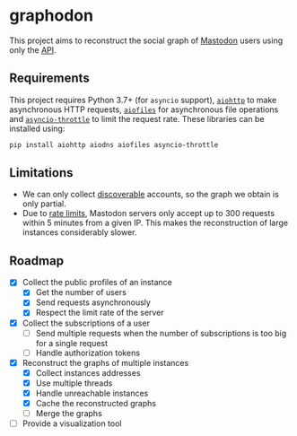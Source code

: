 # graphodon

This project aims to reconstruct the social graph of [Mastodon](https://joinmastodon.org/) users using only the [API](https://docs.joinmastodon.org/methods/).

## Requirements

This project requires Python 3.7+ (for `asyncio` support), [`aiohttp`](https://docs.aiohttp.org/en/stable/) to make asynchronous HTTP requests, [`aiofiles`](https://github.com/Tinche/aiofiles) for asynchronous file operations and [`asyncio-throttle`](https://github.com/hallazzang/asyncio-throttle) to limit the request rate.
These libraries can be installed using:
```sh
pip install aiohttp aiodns aiofiles asyncio-throttle
```

## Limitations

- We can only collect [discoverable](https://docs.joinmastodon.org/entities/Account/#discoverable) accounts, so the graph we obtain is only partial.
- Due to [rate limits](https://docs.joinmastodon.org/api/rate-limits/), Mastodon servers only accept up to 300 requests within 5 minutes from a given IP. This makes the reconstruction of large instances considerably slower.

## Roadmap

- [x] Collect the public profiles of an instance
    - [x] Get the number of users
    - [x] Send requests asynchronously
    - [x] Respect the limit rate of the server
- [x] Collect the subscriptions of a user
    - [ ] Send multiple requests when the number of subscriptions is too big for a single request
    - [ ] Handle authorization tokens
- [x] Reconstruct the graphs of multiple instances
    - [x] Collect instances addresses
    - [x] Use multiple threads
    - [x] Handle unreachable instances
    - [x] Cache the reconstructed graphs
    - [ ] Merge the graphs
- [ ] Provide a visualization tool
